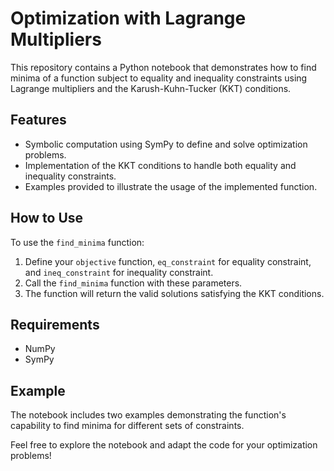 # Optimization with Lagrange Multipliers

This repository contains a Python notebook that demonstrates how to find minima of a function subject to equality and inequality constraints using Lagrange multipliers and the Karush-Kuhn-Tucker (KKT) conditions.

## Features

- Symbolic computation using SymPy to define and solve optimization problems.
- Implementation of the KKT conditions to handle both equality and inequality constraints.
- Examples provided to illustrate the usage of the implemented function.

## How to Use

To use the `find_minima` function:
1. Define your `objective` function, `eq_constraint` for equality constraint, and `ineq_constraint` for inequality constraint.
2. Call the `find_minima` function with these parameters.
3. The function will return the valid solutions satisfying the KKT conditions.

## Requirements

- NumPy
- SymPy

## Example

The notebook includes two examples demonstrating the function's capability to find minima for different sets of constraints.

Feel free to explore the notebook and adapt the code for your optimization problems!
